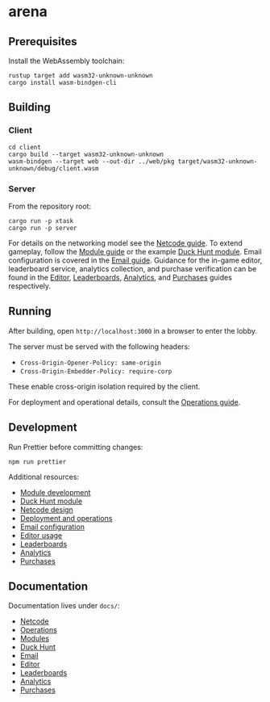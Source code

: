 # arena

## Prerequisites

Install the WebAssembly toolchain:

```
rustup target add wasm32-unknown-unknown
cargo install wasm-bindgen-cli
```

## Building

### Client

```
cd client
cargo build --target wasm32-unknown-unknown
wasm-bindgen --target web --out-dir ../web/pkg target/wasm32-unknown-unknown/debug/client.wasm
```

### Server

From the repository root:

```
cargo run -p xtask
cargo run -p server
```

For details on the networking model see the [Netcode guide](docs/netcode.md). To extend gameplay, follow the [Module guide](docs/modules.md) or the example [Duck Hunt module](docs/DuckHunt.md). Email configuration is covered in the [Email guide](docs/Email.md). Guidance for the in-game editor, leaderboard service, analytics collection, and purchase verification can be found in the [Editor](docs/Editor.md), [Leaderboards](docs/Leaderboards.md), [Analytics](docs/Analytics.md), and [Purchases](docs/Purchases.md) guides respectively.

## Running

After building, open `http://localhost:3000` in a browser to enter the lobby.

The server must be served with the following headers:

- `Cross-Origin-Opener-Policy: same-origin`
- `Cross-Origin-Embedder-Policy: require-corp`

These enable cross-origin isolation required by the client.

For deployment and operational details, consult the [Operations guide](docs/ops.md).

## Development

Run Prettier before committing changes:

```
npm run prettier
```

Additional resources:

- [Module development](docs/modules.md)
- [Duck Hunt module](docs/DuckHunt.md)
- [Netcode design](docs/netcode.md)
- [Deployment and operations](docs/ops.md)
- [Email configuration](docs/Email.md)
- [Editor usage](docs/Editor.md)
- [Leaderboards](docs/Leaderboards.md)
- [Analytics](docs/Analytics.md)
- [Purchases](docs/Purchases.md)

## Documentation

Documentation lives under `docs/`:

- [Netcode](docs/netcode.md)
- [Operations](docs/ops.md)
- [Modules](docs/modules.md)
- [Duck Hunt](docs/DuckHunt.md)
- [Email](docs/Email.md)
- [Editor](docs/Editor.md)
- [Leaderboards](docs/Leaderboards.md)
- [Analytics](docs/Analytics.md)
- [Purchases](docs/Purchases.md)
